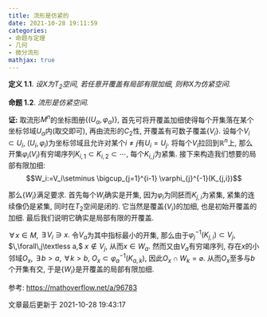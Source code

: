 ```yaml
---
title: 流形是仿紧的
date: 2021-10-28 19:11:59
categories: 
- 命题与定理
- 几何
- 微分流形
mathjax: true
---
```


**定义 1.1**. *设$X$为$T_2$空间, 若任意开覆盖有局部有限加细, 则称$X$为仿紧空间.* 

**命题 1.2**. *流形是仿紧空间.* 

**证:** 取流形$M^n$的坐标图册$\{(U_\alpha,\varphi_\alpha)\},$
首先可将开覆盖加细使得每个开集落在某个坐标邻域$U_\alpha$内(取交即可),
再由流形的$C_2$性, 开覆盖有可数子覆盖$\{V_i\}.$ 设每个$V_i\subset U_i,$
$(U_i,\varphi_i)$为坐标邻域且允许对某个$i\neq j$有$U_i=U_j.$
将每个$V_i$拉回到$\mathbb{R}^n$上,
那么开集$\varphi_i(V_i)$有穷竭序列$K_{i,1}\subset K_{i,2}\subset \cdots,$
每个$K_{i,j}$为紧集. 接下来构造我们想要的局部有限加细:
$$W_i:=V_i\setminus \bigcup_{j=1}^{i-1} \varphi_{j}^{-1}(K_{j,i})$$

那么$\{W_i\}$满足要求. 首先每个$W_i$确实是开集,
因为$\varphi_i$为同胚而$K_{j,i}$为紧集, 紧集的连续像仍是紧集,
同时在$T_2$空间是闭的. 它当然是覆盖$\{V_i\}$的加细,
也是初始开覆盖的加细. 最后我们说明它确实是局部有限的开覆盖.

$\,\forall\,x\in M,$ $\,\exists\,V_i \ni x.$
令$V_a$为其中指标最小的开集,
那么由于$\varphi_{j}^{-1}(K_{j,i})\subset V_{j},$
$\,\forall\,j\textless a,$ $x\notin V_j,$ 从而$x\in W_a.$
然而又由$V_a$有穷竭序列, 存在$x$的小邻域$O_x,$ $\,\exists\,b>a,$
$\,\forall\,k> b,$ $O_x\subset \varphi_{a}^{-1}(K_{a,k}),$
因此$O_x\cap W_k=\varnothing.$ 从而$O_x$至多与$b$个开集有交,
于是$\{W_i\}$是开覆盖的局部有限加细.

参考: https://mathoverflow.net/a/96783

文章最后更新于 2021-10-28 19:43:17 
